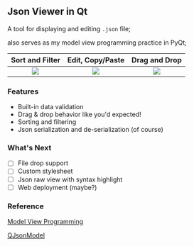 ## Json Viewer in Qt

A tool for displaying and editing `.json` file; 

also serves as my model view programming practice in PyQt;

Sort and Filter            | Edit, Copy/Paste         | Drag and Drop
:-------------------------:|:-------------------------:|:---------:|
![](https://i.imgur.com/ngslOnZ.gif)  |  ![](https://i.imgur.com/UVlgHmQ.gif) | ![](https://i.imgur.com/1uHIhOA.gif)


### Features

- Built-in data validation
- Drag & drop behavior like you'd expected!
- Sorting and filtering
- Json serialization and de-serialization (of course)

### What's Next

- [ ] File drop support
- [ ] Custom stylesheet
- [ ] Json raw view with syntax highlight
- [ ] Web deployment (maybe?)

### Reference

[Model View Programming](https://github.com/leixingyu/model-view-tutorial)

[QJsonModel](https://github.com/dridk/QJsonModel)
